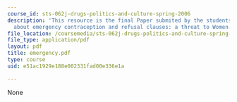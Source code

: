 ```yaml
---
course_id: sts-062j-drugs-politics-and-culture-spring-2006
description: 'This resource is the final Paper submited by the students explaining
  about emergency contraception and refusal clauses: a threat to Women.'
file_location: /coursemedia/sts-062j-drugs-politics-and-culture-spring-2006/e51ac1929e188e002331fad00e336e1a_emergency.pdf
file_type: application/pdf
layout: pdf
title: emergency.pdf
type: course
uid: e51ac1929e188e002331fad00e336e1a

---
```

None